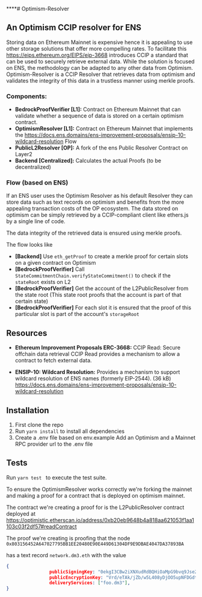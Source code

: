 ****# Optimism-Resolver

## An Optimism CCIP resolver for ENS

Storing data on Ethereum Mainnet is expensive hence it is appealing to use other storage solutions that offer more compelling rates. To facilitate this https://eips.ethereum.org/EIPS/eip-3668 introduces CCIP a standard that can be used to securely retrieve external data. While the solution is focused on ENS, the methodology can be adapted to any other data from Optimism.
Optimism-Resolver is a CCIP Resolver that retrieves data from optimism and validates the integrity of this data in a trustless manner using merkle proofs.

### Components:
* **BedrockProofVerifier [L1]:** 
Contract on Ethereum Mainnet that can validate whether a sequence of data is stored on a certain optimism contract.
* **OptimismResolver [L1]:** 
Contract on Ethereum Mainnet that implements the https://docs.ens.domains/ens-improvement-proposals/ensip-10-wildcard-resolution Flow
* **PublicL2Resolver [OP]:**
A fork of the ens Public Resolver Contract on Layer2
* **Backend [Centralized]:**
Calculates the actual Proofs (to be decentralized)

### Flow (based on ENS)
If an ENS user uses the Optimism Resolver as his default Resolver they can store data such as text records on optimism and benefits from the more appealing transaction costs of the OP ecosystem. The data stored on optimism can be simply retrieved by a CCIP-compliant client like ethers.js by a single line of code.

The data integrity of the retrieved data is ensured using merkle proofs.

The flow looks like
* **[Backend]** Use `eth_getProof` to create a merkle proof for certain slots on a given contract on Optimism
* **[BedrockProofVerifier]** Call `StateCommitmentChain.verifyStateCommitment()` to check if the `stateRoot` exists on L2
* **[BedrockProofVerifier]** Get the account of the L2PublicResolver from the state root (This state root proofs that the account is part of that certain state)
* **[BedrockProofVerifier]** For each slot it is ensured that the proof of this particular slot is part of the account's `storageRoot`

## Resources

* **Ethereum Improvement Proposals ERC-3668:** CCIP Read: Secure offchain data retrieval CCIP Read provides a mechanism to allow a contract to fetch external data.

* **ENSIP-10: Wildcard Resolution:** 
Provides a mechanism to support wildcard resolution of ENS names (formerly EIP-2544). (36 kB)
https://docs.ens.domains/ens-improvement-proposals/ensip-10-wildcard-resolution

## Installation 
1. First clone the repo
2. Run ```yarn install``` to install all dependencies
3. Create a .env file based on env.example
Add an Optimism and a Mainnet RPC provider url to the .env file

## Tests 
Run ```yarn test ``` to execute the test suite.

To ensure the OptimismResolver works correctly we're forking the mainnet and making a proof for a contract that is deployed on optimism mainnet. 

The contract we're creating a proof for is the L2PublicResolver contract deployed at https://optimistic.etherscan.io/address/0xb20eb9648b4a818aa621053f1aa1103c03f2df57#readContract

The proof we're creating is proofing that the node 
``` 0x803156452A647027795BB1EE20480E90E449D61304DF9E9DBAE4047DA37893BA```

has a text record ```network.dm3.eth``` with the value
```json 
{
                publicSigningKey: "0ekgI3CBw2iXNXudRdBQHiOaMpG9bvq9Jse26dButug=",
                publicEncryptionKey: "Vrd/eTAk/jZb/w5L408yDjOO5upNFDGdt0lyWRjfBEk=",
                deliveryServices: ["foo.dm3"],
}
``` 

